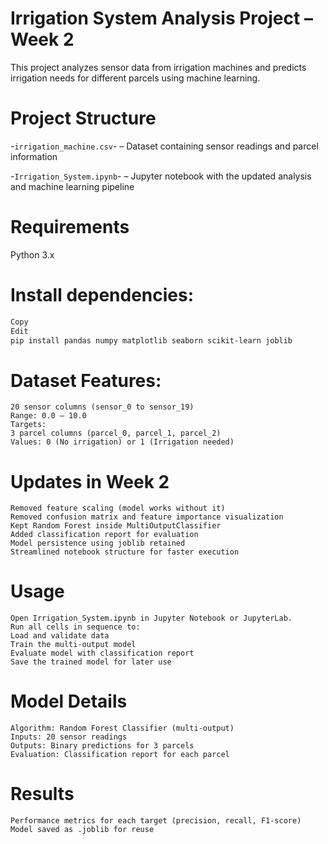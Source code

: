 # Irrigation System Analysis Project – Week 2

This project analyzes sensor data from irrigation machines and predicts irrigation needs for different parcels using machine learning.

# Project Structure

-`irrigation_machine.csv`- – Dataset containing sensor readings and parcel information

-`Irrigation_System.ipynb`- – Jupyter notebook with the updated analysis and machine learning pipeline

# Requirements

Python 3.x

# Install dependencies:
```bash
Copy
Edit
pip install pandas numpy matplotlib seaborn scikit-learn joblib
```
# Dataset Features:
```
20 sensor columns (sensor_0 to sensor_19)
Range: 0.0 – 10.0
Targets:
3 parcel columns (parcel_0, parcel_1, parcel_2)
Values: 0 (No irrigation) or 1 (Irrigation needed)
```
# Updates in Week 2
```
Removed feature scaling (model works without it)
Removed confusion matrix and feature importance visualization
Kept Random Forest inside MultiOutputClassifier
Added classification report for evaluation
Model persistence using joblib retained
Streamlined notebook structure for faster execution
```
# Usage
```
Open Irrigation_System.ipynb in Jupyter Notebook or JupyterLab.
Run all cells in sequence to:
Load and validate data
Train the multi-output model
Evaluate model with classification report
Save the trained model for later use
```
# Model Details
```
Algorithm: Random Forest Classifier (multi-output)
Inputs: 20 sensor readings
Outputs: Binary predictions for 3 parcels
Evaluation: Classification report for each parcel
```
# Results
```
Performance metrics for each target (precision, recall, F1-score)
Model saved as .joblib for reuse
```
